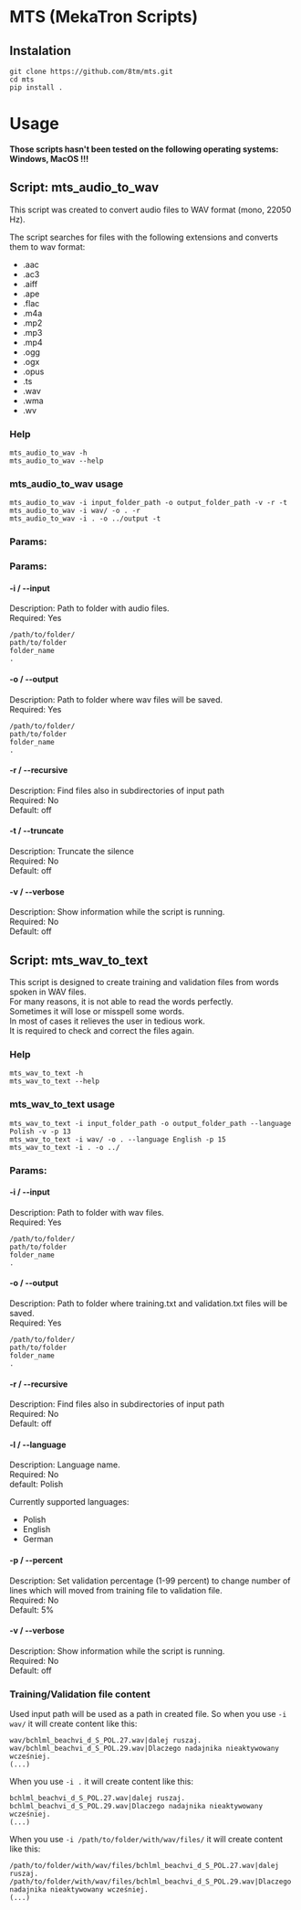 # MTS (MekaTron Scripts)

## Instalation

```shell
git clone https://github.com/8tm/mts.git
cd mts
pip install .
```

# Usage
**Those scripts hasn't been tested on the following operating systems: Windows, MacOS !!!**

## Script: mts_audio_to_wav
This script was created to convert audio files to WAV format (mono, 22050 Hz).

The script searches for files with the following extensions and converts them to wav format:
 - .aac
 - .ac3
 - .aiff
 - .ape
 - .flac
 - .m4a
 - .mp2
 - .mp3
 - .mp4
 - .ogg
 - .ogx
 - .opus
 - .ts
 - .wav
 - .wma
 - .wv 

### Help
```shell
mts_audio_to_wav -h
mts_audio_to_wav --help
```

### mts_audio_to_wav usage
```shell
mts_audio_to_wav -i input_folder_path -o output_folder_path -v -r -t
mts_audio_to_wav -i wav/ -o . -r
mts_audio_to_wav -i . -o ../output -t
```

### Params:
### Params:
#### -i / --input
Description: Path to folder with audio files.<br>
Required: Yes<br>

```
/path/to/folder/
path/to/folder
folder_name
.
```

#### -o / --output
Description: Path to folder where wav files will be saved.<br>
Required: Yes<br>

```
/path/to/folder/
path/to/folder
folder_name
.
```

#### -r / --recursive
Description: Find files also in subdirectories of input path<br>
Required: No<br>
Default: off<br>

#### -t / --truncate
Description: Truncate the silence<br>
Required: No<br>
Default: off<br>

#### -v / --verbose
Description: Show information while the script is running.<br> 
Required: No<br>
Default: off<br>


## Script: mts_wav_to_text
This script is designed to create training and validation files from words spoken in WAV files.<br>
For many reasons, it is not able to read the words perfectly.<br>
Sometimes it will lose or misspell some words.<br>
In most of cases it relieves the user in tedious work.<br>
It is required to check and correct the files again.<br>

### Help
```shell
mts_wav_to_text -h
mts_wav_to_text --help
```

### mts_wav_to_text usage
```shell
mts_wav_to_text -i input_folder_path -o output_folder_path --language Polish -v -p 13
mts_wav_to_text -i wav/ -o . --language English -p 15
mts_wav_to_text -i . -o ../
```

### Params:
#### -i / --input
Description: Path to folder with wav files.<br>
Required: Yes<br>

```
/path/to/folder/
path/to/folder
folder_name
.
```

#### -o / --output
Description: Path to folder where training.txt and validation.txt files will be saved.<br>
Required: Yes<br>

```
/path/to/folder/
path/to/folder
folder_name
.
```

#### -r / --recursive
Description: Find files also in subdirectories of input path<br>
Required: No<br>
Default: off<br>

#### -l / --language
Description: Language name.<br>
Required: No<br>
default: Polish<br>

Currently supported languages:
- Polish
- English
- German

#### -p / --percent
Description: Set validation percentage (1-99 percent) to change number of lines which will moved from training file to validation file.<br> 
Required: No<br>
Default: 5%<br>

#### -v / --verbose
Description: Show information while the script is running.<br> 
Required: No<br>
Default: off<br>



### Training/Validation file content
Used input path will be used as a path in created file.
So when you use `-i wav/` it will create content like this:

```
wav/bchlml_beachvi_d_S_POL.27.wav|dalej ruszaj.
wav/bchlml_beachvi_d_S_POL.29.wav|Dlaczego nadajnika nieaktywowany wcześniej.
(...)
```

When you use `-i .` it will create content like this:
```
bchlml_beachvi_d_S_POL.27.wav|dalej ruszaj.
bchlml_beachvi_d_S_POL.29.wav|Dlaczego nadajnika nieaktywowany wcześniej.
(...)
```

When you use `-i /path/to/folder/with/wav/files/` it will create content like this:
```
/path/to/folder/with/wav/files/bchlml_beachvi_d_S_POL.27.wav|dalej ruszaj.
/path/to/folder/with/wav/files/bchlml_beachvi_d_S_POL.29.wav|Dlaczego nadajnika nieaktywowany wcześniej.
(...)
```

